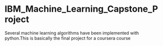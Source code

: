 # IBM_Machine_Learning_Capstone_Project
 Several machine learning algorithms have been implemented with python.This is basically the final project for a coursera course

